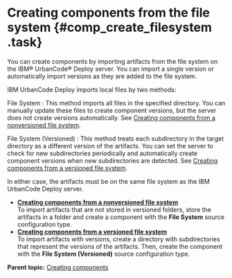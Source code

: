 # Creating components from the file system {#comp_create_filesystem .task}

You can create components by importing artifacts from the file system on the IBM® UrbanCode® Deploy server. You can import a single version or automatically import versions as they are added to the file system.

IBM UrbanCode Deploy imports local files by two methods:

 File System
 :   This method imports all files in the specified directory. You can manually update these files to create component versions, but the server does not create versions automatically. See [Creating components from a nonversioned file system](comp_create_filesystem_basic.md).

  File System \(Versioned\)
 :   This method treats each subdirectory in the target directory as a different version of the artifacts. You can set the server to check for new subdirectories periodically and automatically create component versions when new subdirectories are detected. See [Creating components from a versioned file system](comp_create_filesystem_versioned.md).

 In either case, the artifacts must be on the same file system as the IBM UrbanCode Deploy server.

-   **[Creating components from a nonversioned file system](../topics/comp_create_filesystem_basic.md)**  
To import artifacts that are not stored in versioned folders, store the artifacts in a folder and create a component with the **File System** source configuration type.
-   **[Creating components from a versioned file system](../topics/comp_create_filesystem_versioned.md)**  
To import artifacts with versions, create a directory with subdirectories that represent the versions of the artifacts. Then, create the component with the **File System \(Versioned\)** source configuration type.

**Parent topic:** [Creating components](../topics/comp_create.md)

